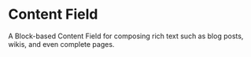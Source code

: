 <!--[meta]
section: field-types
title: Content Field
[meta]-->

# Content Field

A Block-based Content Field for composing rich text such as blog posts, wikis,
and even complete pages.
